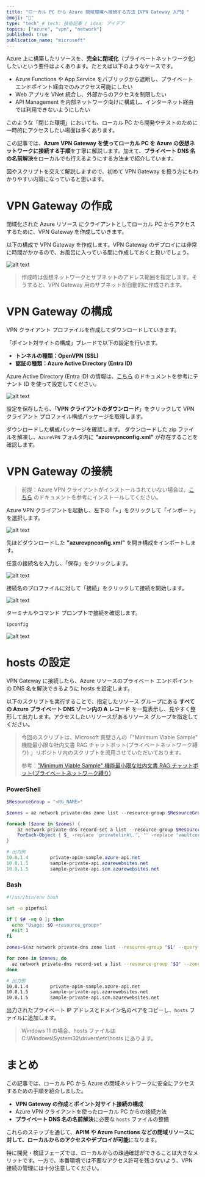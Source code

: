 ```yaml
---
title: "ローカル PC から Azure 閉域環境へ接続する方法【VPN Gateway 入門】"
emoji: "🌊"
type: "tech" # tech: 技術記事 / idea: アイデア
topics: ["azure", "vpn", "network"]
published: true
publication_name: "microsoft"
---
```


Azure 上に構築したリソースを、**完全に閉域化**（プライベートネットワーク化）したいという要件はよくあります。たとえば以下のようなケースです。

-   Azure Functions や App Service をパブリックから遮断し、プライベート エンドポイント経由でのみアクセス可能にしたい
-   Web アプリを VNet 統合し、外部からのアクセスを制限したい
-   API Management を内部ネットワーク向けに構成し、インターネット経由では利用できないようにしたい

このような「閉じた環境」においても、ローカル PC から開発やテストのために一時的にアクセスしたい場面は多くあります。

この記事では、**Azure VPN Gateway を使ってローカル PC を Azure の仮想ネットワークに接続する手順**を丁寧に解説します。加えて、**プライベート DNS 名の名前解決**をローカルでも行えるようにする方法まで紹介しています。

図やスクリプトを交えて解説しますので、初めて VPN Gateway を扱う方にもわかりやすい内容になっていると思います。

# VPN Gateway の作成

閉域化された Azure リソース にクライアントとしてローカル PC からアクセスするために、VPN Gateway を作成していきます。

以下の構成で VPN Gateway を作成します。VPN Gateway のデプロイには非常に時間がかかるので、お風呂に入っている間に作成しておくと良いでしょう。

![alt text](/images/private-apim/create-vpngw-1.png)

> 作成時は仮想ネットワークとサブネットのアドレス範囲を指定します。そうすると、VPN Gateway 用のサブネットが自動的に作成されます。

# VPN Gateway の構成

VPN クライアント プロファイルを作成してダウンロードしていきます。

「ポイント対サイトの構成」ブレードで以下の設定を行います。

-   **トンネルの種類：OpenVPN (SSL)**
-   **認証の種類：Azure Active Directory (Entra ID)**

Azure Active Directory (Entra ID) の情報は、[こちら](https://learn.microsoft.com/ja-jp/azure/vpn-gateway/point-to-site-entra-gateway#configure-vpn) のドキュメントを参考にテナント ID を使って設定してください。

![alt text](/images/private-apim/create-vpngw-2.png)

設定を保存したら、「**VPN クライアントのダウンロード**」をクリックして VPN クライアント プロファイル構成パッケージを取得します。

ダウンロードした構成パッケージを確認します。 ダウンロードした zip ファイルを解凍し、`AzureVPN` フォルダ内に **"azurevpnconfig.xml"** が存在することを確認します。

# VPN Gateway の接続

> 前提：Azure VPN クライアントがインストールされていない場合は、[こちら](https://learn.microsoft.com/ja-jp/azure/vpn-gateway/point-to-site-entra-vpn-client-windows#download) のドキュメントを参考にインストールしてください。

Azure VPN クライアントを起動し、左下の「+」をクリックして「インポート」を選択します。

![alt text](/images/private-apim/connect-vpn-1.png)

先ほどダウンロードした **"azurevpnconfig.xml"** を開き構成をインポートします。

任意の接続名を入力し、「保存」をクリックします。

![alt text](/images/private-apim/connect-vpn-2.png)

接続名のプロファイルに対して「接続」をクリックして接続を開始します。

![alt text](/images/private-apim/connect-vpn-3.png)

ターミナルやコマンド プロンプトで接続を確認します。

```powershell
ipconfig
```

![alt text](/images/private-apim/check-vpn-connection.png)

# hosts の設定

VPN Gateway に接続したら、Azure リソースのプライベート エンドポイントの DNS 名を解決できるように hosts を設定します。

以下のスクリプトを実行することで、指定したリソース グループにある **すべての Azure プライベート DNS ゾーン内の A レコード** を一覧表示し、見やすく整形して出力します。アクセスしたいリソースがあるリソース グループを指定してください。

> 今回のスクリプトは、Microsoft 真壁さんの「"Minimum Viable Sample" 機能最小限な社内文書 RAG チャットボット(プライベートネットワーク縛り) 」リポジトリ内のスクリプトを流用させていただいております。
>
> 参考：["Minimum Viable Sample" 機能最小限な社内文書 RAG チャットボット(プライベートネットワーク縛り)](https://github.com/torumakabe/rag-chat-private-minimal/tree/main/scripts/util/hosts)

### PowerShell

```powershell
$ResourceGroup = "<RG_NAME>"

$zones = az network private-dns zone list --resource-group $ResourceGroup --query '[].name' -o tsv

foreach ($zone in $zones) {
    az network private-dns record-set a list --resource-group $ResourceGroup --zone-name $zone --query '[].{IP: aRecords[0].ipv4Address, FQDN: fqdn}' -o tsv |
    ForEach-Object { $_ -replace 'privatelink\.', '' -replace 'vaultcore', 'vault' -replace '\.$', '' }
}

# 出力例
10.0.1.4        private-apim-sample.azure-api.net
10.0.1.5        sample-private-api.azurewebsites.net
10.0.1.5        sample-private-api.scm.azurewebsites.net
```

### Bash

```bash
#!/usr/bin/env bash

set -o pipefail

if [ $# -eq 0 ]; then
  echo "Usage: $0 <resource_group>"
  exit 1
fi

zones=$(az network private-dns zone list --resource-group "$1" --query '[].name' -o tsv)

for zone in $zones; do
  az network private-dns record-set a list --resource-group "$1" --zone-name "$zone" --query '[].{IP: aRecords[0].ipv4Address, FQDN: fqdn}' -o tsv  | sed 's/privatelink\.//' | sed 's/vaultcore/vault/' | sed 's/\.$//'
done

# 出力例
10.0.1.4        private-apim-sample.azure-api.net
10.0.1.5        sample-private-api.azurewebsites.net
10.0.1.5        sample-private-api.scm.azurewebsites.net
```

出力されたプライベート IP アドレスとドメイン名のペアをコピーし、`hosts` ファイルに追加します。

> Windows 11 の場合、hosts ファイルは C:\Windows\System32\drivers\etc\hosts にあります。

# まとめ

この記事では、ローカル PC から Azure の閉域ネットワークに安全にアクセスするための手順を紹介しました。

-   **VPN Gateway の作成**と**ポイント対サイト接続の構成**
-   Azure VPN クライアントを使ったローカル PC からの接続方法
-   **プライベート DNS 名の名前解決**に必要な `hosts` ファイルの整備

これらのステップを通じて、**APIM や Azure Functions などの閉域リソースに対して、ローカルからのアクセスやデプロイが可能**になります。

特に開発・検証フェーズでは、ローカルからの疎通確認ができることは大きなメリットです。一方で、本番環境では不要なアクセス許可を残さないよう、VPN 接続の管理には十分注意してください。
